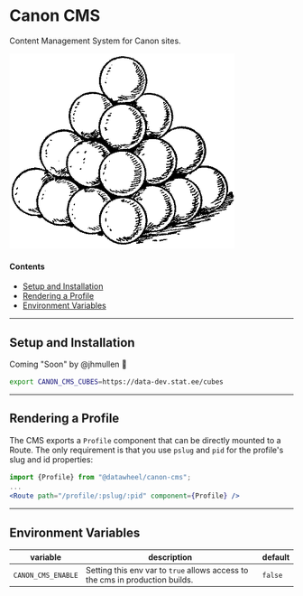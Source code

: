 # Canon CMS
Content Management System for Canon sites.

![](https://github.com/datawheel/canon/raw/master/docs/balls.png)

#### Contents
* [Setup and Installation](#setup-and-installation)
* [Rendering a Profile](#rendering-a-profile)
* [Environment Variables](#environment-variables)

---

## Setup and Installation

Coming "Soon" by @jhmullen :grimacing:

```sh
export CANON_CMS_CUBES=https://data-dev.stat.ee/cubes
```

---

## Rendering a Profile

The CMS exports a `Profile` component that can be directly mounted to a Route. The only requirement is that you use `pslug` and `pid` for the profile's slug and id properties:

```jsx
import {Profile} from "@datawheel/canon-cms";
...
<Route path="/profile/:pslug/:pid" component={Profile} />
```

---

## Environment Variables

|variable|description|default|
|---|---|---|
|`CANON_CMS_ENABLE`|Setting this env var to `true` allows access to the cms in production builds.|`false`|
